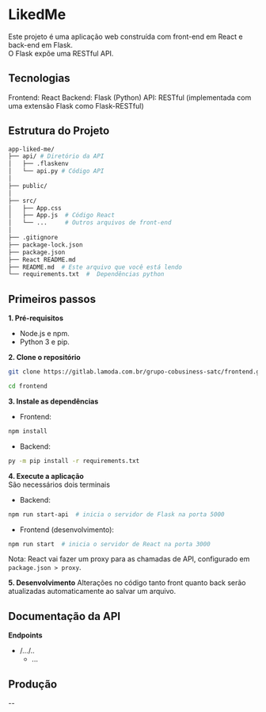 # LikedMe

Este projeto é uma aplicação web construída com front-end em React e back-end em Flask. \
O Flask expõe uma RESTful API.

## Tecnologias
Frontend: React
Backend: Flask (Python)
API: RESTful (implementada com uma extensão Flask como Flask-RESTful)

## Estrutura do Projeto
```bash
app-liked-me/
├── api/ # Diretório da API
│   ├── .flaskenv
│   └── api.py # Código API
│
├── public/
│
├── src/
│   ├── App.css
│   ├── App.js  # Código React
│   └── ...     # Outros arquivos de front-end
│
├── .gitignore
├── package-lock.json
├── package.json
├── React README.md
├── README.md  # Este arquivo que você está lendo
└── requirements.txt  #  Dependências python
```
## Primeiros passos
**1. Pré-requisitos**
- Node.js e npm.
- Python 3 e pip.

**2. Clone o repositório**
```Bash
git clone https://gitlab.lamoda.com.br/grupo-cobusiness-satc/frontend.git

cd frontend
```

**3. Instale as dependências**
- Frontend:
```Bash
npm install 
```
- Backend:
```Bash
py -m pip install -r requirements.txt
```

**4. Execute a aplicação** \
São necessários dois terminais

- Backend:
```Bash
npm run start-api  # inicia o servidor de Flask na porta 5000
```

- Frontend (desenvolvimento):
```Bash
npm run start  # inicia o servidor de React na porta 3000
```
Nota: React vai fazer um proxy para as chamadas de API, configurado em `package.json > proxy`. 


**5. Desenvolvimento**
Alterações no código tanto front quanto back serão atualizadas automaticamente ao salvar um arquivo.

## Documentação da API
**Endpoints**
- /.../..
  - ...
## Produção

--